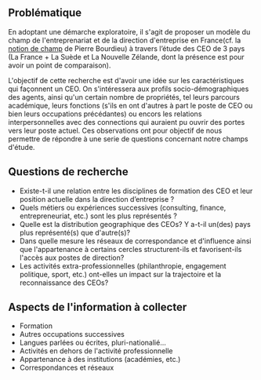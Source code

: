 ## Problématique

En adoptant une démarche exploratoire, il s'agit de proposer un modèle du champ de l'entreprenariat et de la direction d'entreprise en France(cf. la [notion de champ](https://fr.wikipedia.org/wiki/Champ_(sociologie)) de Pierre Bourdieu) à travers l’étude des CEO de 3 pays (La France + La Suède et La Nouvelle Zélande, dont la présence est pour avoir un point de comparaison).

L'objectif de cette recherche est d'avoir une idée sur les caractéristiques qui façonnent un CEO. On s'intéressera aux profils socio-démographiques des agents, ainsi qu'un certain nombre de propriétés, tel leurs parcours académique, leurs fonctions (s'ils en ont d'autres à part le poste de CEO ou bien leurs occupations précédantes) ou encors les relations interpersonnelles avec des connections qui auraient pu ouvrir des portes vers leur poste actuel. Ces observations ont pour objectif de nous permettre de répondre à une serie de questions concernant notre champs d'étude.

## Questions de recherche

* Existe-t-il une relation entre les disciplines de formation des CEO et leur position actuelle dans la direction d’entreprise ?
* Quels métiers ou expériences successives (consulting, finance, entrepreneuriat, etc.) sont les plus représentés ?
* Quelle est la distribution geographique des CEOs? Y a-t-il un(des) pays plus représenté(s) que d'autre(s)?
* Dans quelle mesure les réseaux de correspondance et d'influence ainsi que l'appartenance à certains cercles structurent-ils et favorisent-ils l'accès aux postes de direction? 
* Les activités extra-professionnelles (philanthropie, engagement politique, sport, etc.) ont-elles un impact sur la trajectoire et la reconnaissance des CEOs?

## Aspects de l'information à collecter

* Formation
* Autres occupations successives
* Langues parlées ou écrites, pluri-nationalié...
* Activités en dehors de l'activité professionnelle
* Appartenance à des institutions (académies, etc.)
* Correspondances et réseaux

